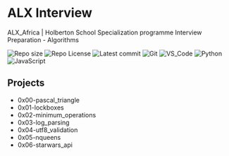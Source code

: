 # ALX Interview

ALX_Africa | Holberton School Specialization programme
Interview Preparation - Algorithms

![Repo size](https://img.shields.io/github/repo-size/Mar-Issah/alx-interview)
![Repo License](https://img.shields.io/github/license/Mar-Issah/alx-interview.svg)
![Latest commit](https://img.shields.io/github/last-commit/Mar-Issah/alx-interview/master?style=round-square)
![Git](https://img.shields.io/badge/≡-Git-F05032?logo=git&style=flat-square&labelColor=282828)
![VS_Code](https://img.shields.io/badge/≡-VS_Code-007ACC?logo=visual-studio-code&style=flat-square&logoColor=007ACC&labelColor=282828)
![Python](https://img.shields.io/badge/≡-Python-3776AB?logo=Python&style=flat-square&labelColor=282828)
![JavaScript](https://img.shields.io/badge/≡-Python-3776AB?logo=JavaScript&style=flat-square&labelColor=282828)

## Projects

- 0x00-pascal_triangle
- 0x01-lockboxes
- 0x02-minimum_operations
- 0x03-log_parsing
- 0x04-utf8_validation
- 0x05-nqueens
- 0x06-starwars_api
